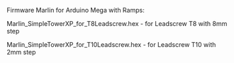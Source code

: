 Firmware Marlin for Arduino Mega with Ramps:

Marlin_SimpleTowerXP_for_T8Leadscrew.hex - for Leadscrew T8 with 8mm step

Marlin_SimpleTowerXP_for_T10Leadscrew.hex - for Leadscrew T10 with 2mm step
